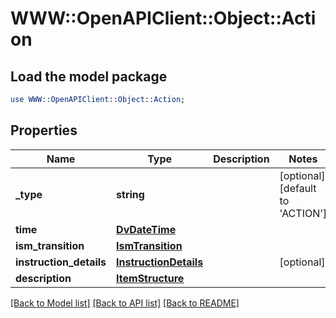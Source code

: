 # WWW::OpenAPIClient::Object::Action

## Load the model package
```perl
use WWW::OpenAPIClient::Object::Action;
```

## Properties
Name | Type | Description | Notes
------------ | ------------- | ------------- | -------------
**_type** | **string** |  | [optional] [default to &#39;ACTION&#39;]
**time** | [**DvDateTime**](DvDateTime.md) |  | 
**ism_transition** | [**IsmTransition**](IsmTransition.md) |  | 
**instruction_details** | [**InstructionDetails**](InstructionDetails.md) |  | [optional] 
**description** | [**ItemStructure**](ItemStructure.md) |  | 

[[Back to Model list]](../README.md#documentation-for-models) [[Back to API list]](../README.md#documentation-for-api-endpoints) [[Back to README]](../README.md)


